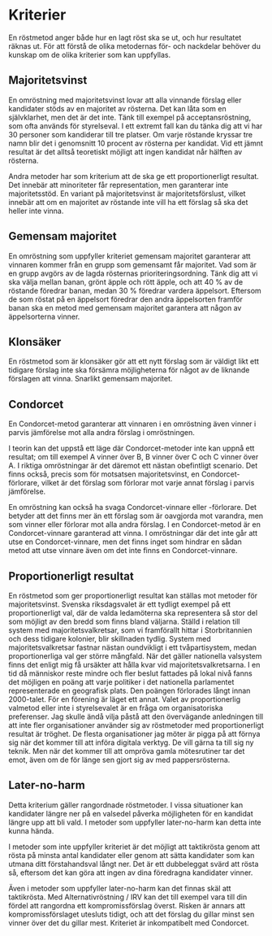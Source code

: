 # Kriterier

En röstmetod anger både hur en lagt röst ska se ut, och hur resultatet räknas ut. För att förstå de olika metodernas för- och nackdelar behöver du kunskap om de olika kriterier som kan uppfyllas.

## Majoritetsvinst

En omröstning med majoritetsvinst lovar att alla vinnande förslag eller kandidater stöds av en majoritet av rösterna. Det kan låta som en självklarhet, men det är det inte. Tänk till exempel på acceptansröstning, som ofta används för styrelseval. I ett extremt fall kan du tänka dig att vi har 30 personer som kandiderar till tre platser. Om varje röstande kryssar tre namn blir det i genomsnitt 10 procent av rösterna per kandidat. Vid ett jämnt resultat är det alltså teoretiskt möjligt att ingen kandidat når hälften av rösterna.

Andra metoder har som kriterium att de ska ge ett proportionerligt resultat. Det innebär att minoriteter får representation, men garanterar inte majoritetsstöd.
En variant på majoritetsvinst är majoritetsförslust, vilket innebär att om en majoritet av röstande inte vill ha ett förslag så ska det heller inte vinna.

## Gemensam majoritet

En omröstning som uppfyller kriteriet gemensam majoritet garanterar att vinnaren kommer från en grupp som gemensamt får majoritet. Vad som är en grupp avgörs av de lagda rösternas prioriteringsordning. Tänk dig att vi ska välja mellan banan, grönt äpple och rött äpple, och att 40 % av de röstande föredrar banan, medan 30 % föredrar vardera äppelsort. Eftersom de som röstat på en äppelsort föredrar den andra äppelsorten framför banan ska en metod med gemensam majoritet garantera att någon av äppelsorterna vinner.

## Klonsäker

En röstmetod som är klonsäker gör att ett nytt förslag som är väldigt likt ett tidigare förslag inte ska försämra möjligheterna för något av de liknande förslagen att vinna. Snarlikt gemensam majoritet.

## Condorcet

En Condorcet-metod garanterar att vinnaren i en omröstning även vinner i parvis jämförelse mot alla andra förslag i omröstningen.

I teorin kan det uppstå ett läge där Condorcet-metoder inte kan uppnå ett resultat; om till exempel A vinner över B, B vinner över C och C vinner över A. I riktiga omröstningar är det däremot ett nästan obefintligt scenario.
Det finns också, precis som för motsatsen majoritetsvinst, en Condorcet-förlorare, vilket är det förslag som förlorar mot varje annat förslag i parvis jämförelse.

En omröstning kan också ha svaga Condorcet-vinnare eller -förlorare. Det betyder att det finns mer än ett förslag som är oavgjorda mot varandra, men som vinner eller förlorar mot alla andra förslag.
I en Condorcet-metod är en Condorcet-vinnare garanterad att vinna. I omröstningar där det inte går att utse en Condorcet-vinnare, men det finns inget som hindrar en sådan metod att utse vinnare även om det inte finns en Condorcet-vinnare.

## Proportionerligt resultat

En röstmetod som ger proportionerligt resultat kan ställas mot metoder för majoritetsvinst. Svenska riksdagsvalet är ett tydligt exempel på ett proportionerligt val, där de valda ledamöterna ska representera så stor del som möjligt av den bredd som finns bland väljarna. Ställd i relation till system med majoritetsvalkretsar, som vi framförallt hittar i Storbritannien och dess tidigare kolonier, blir skillnaden tydlig. System med majoritetsvalkretsar fastnar nästan oundvikligt i ett tvåpartisystem, medan proportionerliga val ger större mångfald.
När det gäller nationella valsystem finns det enligt mig få ursäkter att hålla kvar vid majoritetsvalkretsarna. I en tid då människor reste mindre och fler beslut fattades på lokal nivå fanns det möjligen en poäng att varje politiker i det nationella parlamentet representerade en geografisk plats. Den poängen förlorades långt innan 2000-talet.
För en förening är läget ett annat. Valet av proportionerlig valmetod eller inte i styrelsevalet är en fråga om organisatoriska preferenser. Jag skulle ändå vilja påstå att den övervägande anledningen till att inte fler organisationer använder sig av röstmetoder med proportionerligt resultat är tröghet. De flesta organisationer jag möter är pigga på att förnya sig när det kommer till att införa digitala verktyg. De vill gärna ta till sig ny teknik. Men när det kommer till att ompröva gamla mötesrutiner tar det emot, även om de för länge sen gjort sig av med pappersrösterna.

## Later-no-harm

Detta kriterium gäller rangordnade röstmetoder. I vissa situationer kan kandidater längre ner på en valsedel påverka möjligheten för en kandidat längre upp att bli vald. I metoder som uppfyller later-no-harm kan detta inte kunna hända.

I metoder som inte uppfyller kriteriet är det möjligt att taktikrösta genom att rösta på minsta antal kandidater eller genom att sätta kandidater som kan utmana ditt förstahandsval långt ner. Det är ett dubbeleggat svärd att rösta så, eftersom det kan göra att ingen av dina föredragna kandidater vinner.

Även i metoder som uppfyller later-no-harm kan det finnas skäl att taktikrösta. Med Alternativröstning / IRV kan det till exempel vara till din fördel att rangordna ett kompromissförslag överst. Risken är annars att kompromissförslaget utesluts tidigt, och att det förslag du gillar minst sen vinner över det du gillar mest.
Kriteriet är inkompatibelt med Condorcet.
